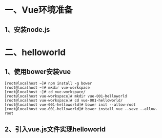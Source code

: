 # 一、Vue环境准备

## 1、安装node.js

# 二、helloworld

## 1、使用bower安装vue

```shell
[root@localhost ~]# npm install -g bower
[root@localhost ~]# mkdir vue-workspace
[root@localhost ~]# cd vue-workspace/
[root@localhost vue-workspace]# mkdir vue-001-helloworld
[root@localhost vue-workspace]# cd vue-001-helloworld/
[root@localhost vue-001-helloworld]# bower init --allow-root
[root@localhost vue-001-helloworld]# bower install vue --save --allow-root
```

## 2、引入vue.js文件实现helloworld

